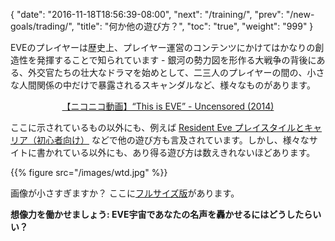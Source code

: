 {
  "date": "2016-11-18T18:56:39-08:00",
  "next": "/training/",
  "prev": "/new-goals/trading/",
  "title": "何か他の遊び方？",
  "toc": "true",
  "weight": "999"
}

EVEのプレイヤーは歴史上、プレイヤー運営のコンテンツにかけてはかなりの創造性を発揮することで知られています - 銀河の勢力図を形作る大戦争の背後にある、外交官たちの壮大なドラマを始めとして、二三人のプレイヤーの間の、小さな人間関係の中だけで暴露されるスキャンダルなど、様々なものがあります。

<div style="text-align: center;">
<a target="_blank" href="http://www.nicovideo.jp/watch/sm24971863">【ニコニコ動画】“This is EVE” - Uncensored (2014)</a>
</div>

ここに示されているもの以外にも、例えば [Resident Eve プレイスタイルとキャリア（初心者向け）](http://everesearcher.blog.fc2.com/blog-entry-83.html) などで他の遊び方も言及されています。しかし、様々なサイトに書かれている以外にも、あり得る遊び方は数えきれないほどあります。

{{% figure src="/images/wtd.jpg" %}}

画像が小さすぎますか？ ここに[フルサイズ版](/images/wtd.jpg)があります。

**想像力を働かせましょう: EVE宇宙であなたの名声を轟かせるにはどうしたらいい？**
